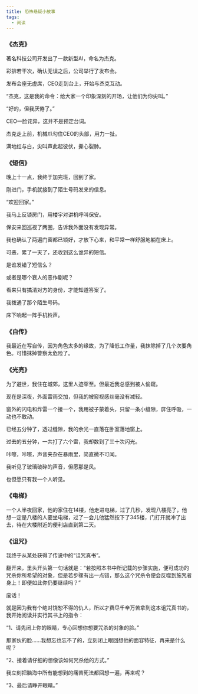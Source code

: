 ```yaml
---
title: 恐怖悬疑小故事
tags:
  - 阅读
---
```




### 《杰克》

著名科技公司开发出了一款新型AI，命名为杰克。

彩排若干次，确认无误之后，公司举行了发布会。

发布会座无虚席，CEO走到台上，开始与杰克互动。

“杰克，这是我的命令：给大家一个印象深刻的开场，让他们为你尖叫。”

“好的，但我厌倦了。”

CEO一脸诧异，这并不是预定台词。

杰克走上前，机械爪勾住CEO的头部，用力一扯。

满地红与白，尖叫声此起彼伏，撕心裂肺。

### 《短信》

晚上十一点，我终于加完班，回到了家。

刚进门，手机就接到了陌生号码发来的信息。

“欢迎回家。”

我马上反锁房门，用楼宇对讲机呼叫保安。

保安来回巡视了两圈，告诉我外面没有发现异常。

我也确认了两遍门窗都已锁好，才放下心来，和平常一样舒服地躺在床上。

可恶，累了一天了，还收到这么诡异的短信。

是谁发错了短信么？

或者是哪个衰人的恶作剧呢？

看来只有搞清对方的身份，才能知道答案了。

我拨通了那个陌生号码。

床下响起一阵手机铃声。

### 《自传》

我最近在写自传，因为角色太多的缘故，为了降低工作量，我抹除掉了几个次要角色。可惜抹掉警察太危险了。

### 《光亮》

为了避世，我住在城郊，这里人迹罕至。但最近我总感到被人偷窥。

现在是深夜，外面雷雨交加，但我的被窥视感丝毫没有减轻。

窗外的闪电和炸雷一个接一个，我用被子蒙着头，只留一条小缝隙，屏住呼吸，一动也不敢动。

已经五分钟了，透过缝隙，我的余光一直落在卧室落地窗上。

过去的五分钟，一共打了六个雷，我却数到了三十次闪光。

咔嚓，咔嚓，声音夹杂在暴雨里，简直微不可闻。

我听见了玻璃破碎的声音，但愿那是风。

也但愿只有我一个人听见。

### 《电梯》

一个人半夜回家，他的家住在14楼，他走进电梯，过了几秒，发现八楼亮了，他想一定是八楼的人要坐电梯，过了一会儿他猛然按下了345楼，门打开就冲了出去，待在大楼附近的便利店直到第二天。

### 《诅咒》

我终于从某处获得了传说中的“诅咒真书”。

翻开来，里头开头第一句话就是：“若按照本书中所记载的步骤实施，便可成功的咒杀你所希望的对象，但是若步骤有出一点错，那么这个咒杀令便会反噬到施咒者身上！即便如此你仍要继续吗？”

废话！

就是因为我有个绝对饶恕不得的仇人，所以才费尽千辛万苦拿到这本诅咒真书的，我开始阅读并实行其书上的指令：

“1、请先闭上你的眼睛，专心回想你想要咒杀的对象的脸。”

那家伙的脸……我想忘也忘不了的，立刻闭上眼回想他的面容特征，再来是什么呢？

“2、接着请仔细的想像该如何咒杀他的方式。”

我立刻把脑海中所有能想到的痛苦死法都回想一遍，再来呢？

“3、最后请睁开眼睛。”
